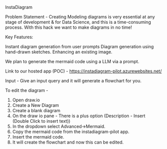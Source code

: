 InstaDiagram 

Problem Statement - Creating Modeling diagrams is very essential at any stage of development & for Data Science, and this is a time-consuming process. With this hack we want to make diagrams in no time!

Key Features:

Instant diagram generation from user prompts
Diagram generation using hand-drawn sketches.
Enhancing an existing image.

We plan to generate the mermaid code using a LLM via a prompt.

Link to our hosted app (POC) - https://instadiagram-pilot.azurewebsites.net/

Input - Give an input query and it will generate a flowchart for you.

To edit the diagram - 
1. Open draw.io 
2. Create a New Diagram
3. Create a blank diagram
4. On the draw io pane - There is a plus option (Description - Insert (Double Click to insert text))
5. In the dropdown select Advanced->Mermaid.
6. Copy the mermaid code from the instadiagram-pilot app.
7. Insert the mermaid code.
8. It will create the flowchart and now this can be edited.
